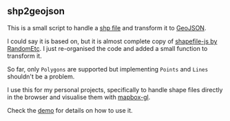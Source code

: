 ## shp2geojson

This is a small script to handle a [shp file](https://en.wikipedia.org/wiki/Shapefile) and transform it to [GeoJSON](https://en.wikipedia.org/wiki/GeoJSON).

I could say it is based on, but it is almost complete copy of [shapefile-js by RandomEtc](https://github.com/RandomEtc/shapefile-js). I just re-organised the code and added a small function to transform it.

So far, only `Polygons` are supported but implementing `Points` and `Lines` shouldn't be a problem.

I use this for my personal projects, specifically to handle shape files directly in the browser and visualise them with [mapbox-gl](https://www.mapbox.com/mapbox-gl-js/).

Check the [demo](https://spadarian.github.io/shp2geojson/) for details on how to use it.
